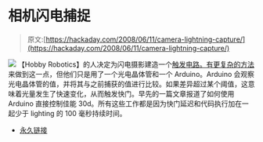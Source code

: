 # 相机闪电捕捉

> 原文:[https://hackaday.com/2008/06/11/camera-lightning-capture/](https://hackaday.com/2008/06/11/camera-lightning-capture/)

![](../Images/fbc5930c137c9785a5fde2ea054f87f3.png)
【Hobby Robotics】的人决定为闪电摄影建造一个[触发电路。有](http://www.glacialwanderer.com/hobbyrobotics/?p=16)[更复杂的方法](http://solorb.com/elect/lightning/index.html)来做到这一点，但他们只是用了一个光电晶体管和一个 Arduino。Arduino 会观察光电晶体管的值，并将其与之前捕获的值进行比较。如果差异超过某个阈值，这意味着光量发生了快速变化，从而触发快门。早先的一篇文章报道了如何使用 Arduino 直接控制佳能 30d。所有这些工作都是因为快门延迟和代码执行加在一起少于 lighting 的 100 毫秒持续时间。

*   [永久链接](http://www.glacialwanderer.com/hobbyrobotics/?p=16)